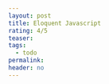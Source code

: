 ```yaml
---
layout: post
title: Eloquent Javascript
rating: 4/5
teaser:
tags:
  - todo
permalink:
header: no
---
```

